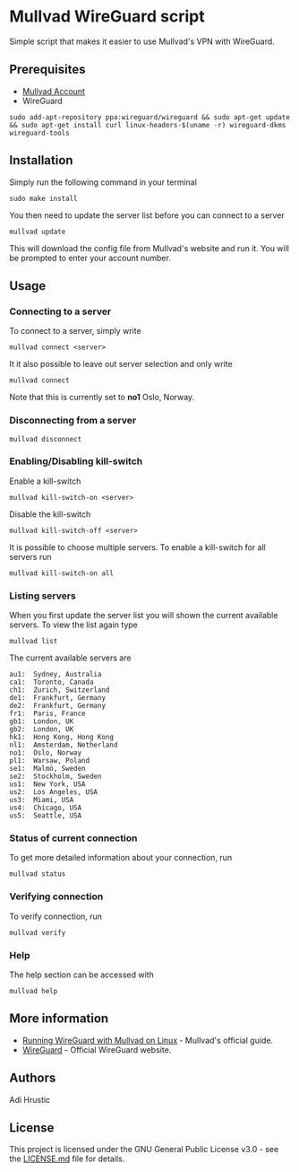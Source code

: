 # Mullvad WireGuard script
Simple script that makes it easier to use Mullvad's VPN with WireGuard.

## Prerequisites
* [Mullvad Account](https://mullvad.net/)
* WireGuard
```
sudo add-apt-repository ppa:wireguard/wireguard && sudo apt-get update && sudo apt-get install curl linux-headers-$(uname -r) wireguard-dkms wireguard-tools
```

## Installation
Simply run the following command in your terminal
```
sudo make install
```

You then need to update the server list before you can connect to a server
```
mullvad update
```

This will download the config file from Mullvad's website and run it. You will be prompted to enter your account number.

## Usage
### Connecting to a server
To connect to a server, simply write
```
mullvad connect <server>
```

It it also possible to leave out server selection and only write
```
mullvad connect
```

Note that this is currently set to **no1** Oslo, Norway.

### Disconnecting from a server
```
mullvad disconnect
```

### Enabling/Disabling kill-switch
Enable a kill-switch
```
mullvad kill-switch-on <server>
```

Disable the kill-switch
```
mullvad kill-switch-off <server>
```

It is possible to choose multiple servers. To enable a kill-switch for all servers run
```
mullvad kill-switch-on all
```

### Listing servers
When you first update the server list you will shown the current available servers. To view the list again type
```
mullvad list
```

The current available servers are
```
au1:  Sydney, Australia
ca1:  Toronto, Canada
ch1:  Zurich, Switzerland
de1:  Frankfurt, Germany
de2:  Frankfurt, Germany
fr1:  Paris, France
gb1:  London, UK
gb2:  London, UK
hk1:  Hong Kong, Hong Kong
nl1:  Amsterdam, Netherland
no1:  Oslo, Norway
pl1:  Warsaw, Poland
se1:  Malmö, Sweden
se2:  Stockholm, Sweden
us1:  New York, USA
us2:  Los Angeles, USA
us3:  Miami, USA
us4:  Chicago, USA
us5:  Seattle, USA
```

### Status of current connection
To get more detailed information about your connection, run
```
mullvad status
```

### Verifying connection
To verify connection, run
```
mullvad verify
```

### Help
The help section can be accessed with
```
mullvad help
```

## More information
* [Running WireGuard with Mullvad on Linux](https://mullvad.net/en/guides/wireguard-and-mullvad-vpn/) - Mullvad's official guide.
* [WireGuard](https://www.wireguard.com/) - Official WireGuard website.

## Authors
Adi Hrustic

## License
This project is licensed under the GNU General Public License v3.0 - see the [LICENSE.md](LICENSE.md) file for details.


